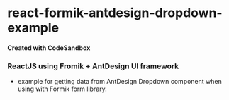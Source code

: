# react-formik-antdesign-dropdown-example
#### Created with CodeSandbox
### ReactJS using Fromik + AntDesign UI framework
 - example for getting data from AntDesign Dropdown component when using with Formik form library.
